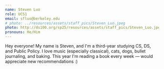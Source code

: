 ```yaml
---
name: Steven Luo
role: UCS1 
email: sfluo@berkeley.edu
# photo: ../resources/assets/staff_pics/Steven_Luo.jpeg
photo: http://ds100.org/sp25/resources/assets/staff_pics/Steven_Luo.jpeg
pronouns: He/Him
---
```

Hey everyone! My name is Steven, and I'm a third-year studying CS, DS, and Public Policy. I love music (especially classical), cats, dogs, bullet journaling, and baking. This year I'm reading a book every week — would appreciate new recommendations :)